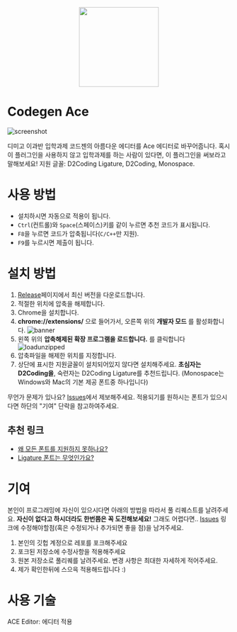 
<p align="center">
<img width="180px" src="https://i.imgur.com/MMPLU8B.png"/>
</p>

# Codegen Ace
![screenshot](https://i.imgur.com/q9AnYwE.png)

디미고 이과반 입학과제 코드젠의 아름다운 에디터를 Ace 에디터로 바꾸어줍니다. 혹시 이 플러그인을 사용하지 않고 입학과제를 하는 사람이 있다면, 이 플러그인을 써보라고 말해보세요! 지원 글꼴: D2Coding Ligature, D2Coding, Monospace.

# 사용 방법
- 설치하시면 자동으로 적용이 됩니다.
- `Ctrl`(컨트롤)와 `Space`(스페이스)키를 같이 누르면 추천 코드가 표시됩니다.
- `F8`을 누르면 코드가 압축됩니다(`C/C++`만 지원).
- `F9`를 누르시면 제출이 됩니다.

# 설치 방법
1. [Release](https://github.com/DIMI19WP/codegen-ace/releases)페이지에서 최신 버전을 다운로드합니다.
2. 적절한 위치에 압축을 해제합니다.
3. Chrome을 설치합니다.
4. **chrome://extensions/** 으로 들어가서, 오른쪽 위의 **개발자 모드** 를 활성화합니다.
![banner](https://i.imgur.com/xOTbIts.png)
5. 왼쪽 위의 **압축해제된 확장 프로그램을 로드합니다.** 를 클릭합니다
![loadunzipped](https://i.imgur.com/FdS8gwf.png)
6. 압축파일을 해제한 위치를 지정합니다.
7. 상단에 표시한 지원글꼴이 설치되어있지 않다면 설치해주세요. **초심자는 D2Coding을**, 숙련자는 D2Coding Ligature를 추천드립니다. (Monospace는 Windows와 Mac의 기본 제공 폰트중 하나입니다)

무언가 문제가 있나요? [Issues](https://github.com/DIMI19WP/codegen-ace/issues)에서 제보해주세요.
적용되기를 원하시는 폰트가 있으시다면 하단의 "기여" 단락을 참고하여주세요.

## 추천 링크

- [왜 모든 폰트를 지원하지 못하나요?](https://1boon.kakao.com/bloter/296920)
- [Ligature 폰트는 무엇인가요?](https://dschci.tistory.com/107)

# 기여
본인이 프로그래밍에 자신이 있으시다면 아래의 방법을 따라서 풀 리퀘스트를 날려주세요. **자신이 없다고 하시더라도 한번쯤은 꼭 도전해보세요!** 그래도 어렵다면.. [Issues](https://github.com/DIMI19WP/codegen-ace/issues) 링크에 수정해야할점(혹은 수정되거나 추가되면 좋을 점)을 남겨주세요.

1. 본인의 깃헙 계정으로 레포를 포크해주세요
2. 포크된 저장소에 수정사항을 적용해주세요
3. 원본 저장소로 풀리퀘를 날려주세요. 변경 사항은 최대한 자세하게 적어주세요.
4. 제가 확인한뒤에 스으윽 적용해드립니다 :)

# 사용 기술
ACE Editor: 에디터 적용
